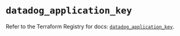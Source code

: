 # `datadog_application_key`

Refer to the Terraform Registry for docs: [`datadog_application_key`](https://registry.terraform.io/providers/datadog/datadog/3.53.0/docs/resources/application_key).
